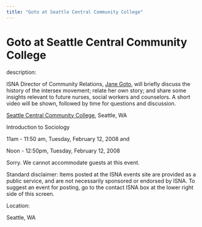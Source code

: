 ```yaml
---
title: "Goto at Seattle Central Community College"
---
```


# Goto at Seattle Central Community College

  
description:  
  


ISNA Director of Community Relations, [Jane Goto][1], will briefly discuss the history of the intersex movement; relate her own story; and share some insights relevant to future nurses, social workers and counselors. A short video will be shown, followed by time for questions and discussion.

  
  


[Seattle Central Community College][2], Seattle, WA  
  
Introduction to Sociology  
  
11am - 11:50 am, Tuesday, February 12, 2008 and  
  
Noon - 12:50pm, Tuesday, February 12, 2008  
  
Sorry. We cannot accommodate guests at this event.

  
  


Standard disclaimer: Items posted at the ISNA events site are provided as a public service, and are not necessarily sponsored or endorsed by ISNA. To suggest an event for posting, go to the contact ISNA box at the lower right side of this screen.

  


  


  
Location:  
  
Seattle, WA

 [1]: /about/goto
 [2]: http://www.seattlecentral.edu/